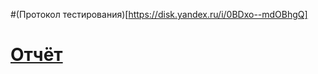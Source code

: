 #(Протокол тестирования)[https://disk.yandex.ru/i/0BDxo--mdOBhgQ]
# [Отчёт](https://disk.yandex.ru/i/LjYMBpm0AdR1qQ)
